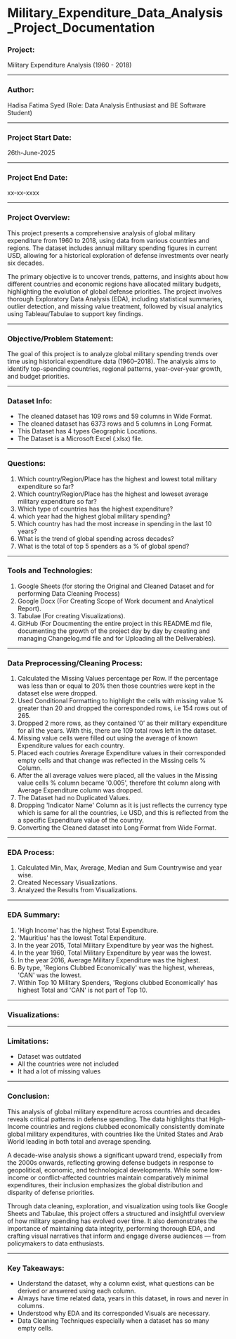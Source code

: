 # Military_Expenditure_Data_Analysis_Project_Documentation

### Project: 
Military Expenditure Analysis (1960 - 2018)

---

### Author:
Hadisa Fatima Syed (Role: Data Analysis Enthusiast and BE Software Student)

---

### Project Start Date:                                        
26th-June-2025

---

### Project End Date:
xx-xx-xxxx

---

### Project Overview:
This project presents a comprehensive analysis of global military expenditure from 1960 to 2018, using data from various countries and regions. The dataset includes annual military spending figures in current USD, allowing for a historical exploration of defense investments over nearly six decades.

The primary objective is to uncover trends, patterns, and insights about how different countries and economic regions have allocated military budgets, highlighting the evolution of global defense priorities. The project involves thorough Exploratory Data Analysis (EDA), including statistical summaries, outlier detection, and missing value treatment, followed by visual analytics using Tableau/Tabulae to support key findings.

---

### Objective/Problem Statement:
The goal of this project is to analyze global military spending trends over time using historical expenditure data (1960–2018). The analysis aims to identify top-spending countries, regional patterns, year-over-year growth, and budget priorities.

---

### Dataset Info:
- The cleaned dataset has 109 rows and 59 columns in Wide Format.
- The cleaned dataset has 6373 rows and 5 columns in Long Format.
- This Dataset has 4 types Geographic Locations.
- The Dataset is a Microsoft Excel (.xlsx) file.

---

### Questions:
1. Which country/Region/Place has the highest and lowest total military expenditure so far?
2. Which country/Region/Place has the highest and loweset average military expenditure so far? 
3. Which type of countries has the highest expenditure?  
4. which year had the highest global military spending?   
6. Which country has had the most increase in spending in the last 10 years?
7. What is the trend of global spending across decades?
8. What is the total of top 5 spenders as a % of global spend?

--- 

### Tools and Technologies:
1. Google Sheets (for storing the Original and Cleaned Dataset and for performing Data Cleaning Process)
2. Google Docx (For Creating Scope of Work document and Analytical Report).
3. Tabulae (For creating Visualizations).
4. GitHub (For Doucmenting the entire project in this README.md file, documenting the growth of the project day by day by creating and managing Changelog.md file and for Uploading all the Deliverables).

---

### Data Preprocessing/Cleaning Process:
1. Calculated the Missing Values percentage per Row. If the percentage was less than or equal to 20% then those countries were kept in the dataset else were dropped.
2. Used Conditional Formatting to highlight the cells with missing value % greater than 20 and dropped the corresponded rows, i.e 154 rows out of 265.
3. Dropped 2 more rows, as they contained ‘0’ as their military expenditure for all the years. With this, there are 109 total rows left in the dataset.
4. Missing value cells were filled out using the average of known Expenditure values for each country.
5. Placed each coutries Average Expenditure values in their corresponded empty cells and that change was reflected in the Missing cells % Column.
7. After the all average values were placed, all the values in the Missing value cells % column became '0.005', therefore tht column along with Average Expenditure column was dropped.
8. The Dataset had no Duplicated Values.
9. Dropping 'Indicator Name' Column as it is just reflects the currency type which is same for all the countries, i.e USD, and this is reflected from the a specific Expenditure value of the country.
10. Converting the Cleaned dataset into Long Format from Wide Format.

---

### EDA Process:
1. Calculated Min, Max, Average, Median and Sum Countrywise and year wise.
2. Created Necessary Visualizations.
3. Analyzed the Results from Visualizations.

---

### EDA Summary:
1. 'High Income' has the highest Total Expenditure.
2. 'Mauritius' has the lowest Total Expenditure.
3. In the year 2015, Total Military Expenditure by year was the highest.
4. In the year 1960, Total Military Expenditure by year was the lowest.
5. In the year 2016, Average Military Expenditure was the highest.
6. By type, 'Regions Clubbed Economically' was the highest, whereas, 'CAN' was the lowest.
7. Within Top 10 Military Spenders, 'Regions clubbed Economically' has highest Total and 'CAN' is not part of Top 10.

---

### Visualizations:

---

### Limitations:
- Dataset was outdated
- All the countries were not included
- It had a lot of missing values

---

### Conclusion:
This analysis of global military expenditure across countries and decades reveals critical patterns in defense spending. The data highlights that High-Income countries and regions clubbed economically consistently dominate global military expenditures, with countries like the United States and Arab World leading in both total and average spending.

A decade-wise analysis shows a significant upward trend, especially from the 2000s onwards, reflecting growing defense budgets in response to geopolitical, economic, and technological developments. While some low-income or conflict-affected countries maintain comparatively minimal expenditures, their inclusion emphasizes the global distribution and disparity of defense priorities.

Through data cleaning, exploration, and visualization using tools like Google Sheets and Tabulae, this project offers a structured and insightful overview of how military spending has evolved over time. It also demonstrates the importance of maintaining data integrity, performing thorough EDA, and crafting visual narratives that inform and engage diverse audiences — from policymakers to data enthusiasts.

---

### Key Takeaways:
- Understand the dataset, why a column exist, what questions can be derived or answered using each column.
- Always have time related data, years in this dataset, in rows and never in columns.
- Understood why EDA and its corresponded Visuals are necessary.
- Data Cleaning Techniques especially when a dataset has so many empty cells.

